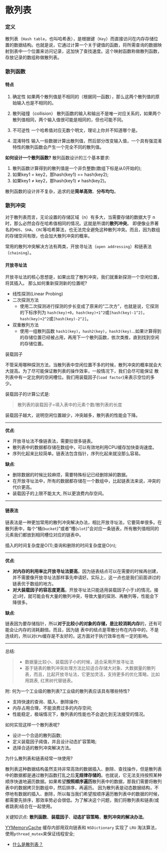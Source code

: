 # 散列表

### 定义
散列表（`Hash table`，也叫哈希表），是根据键（`Key`）而直接访问在内存存储位置的数据结构。也就是说，它通过计算一个关于键值的函数，将所需查询的数据映射到表中一个位置来访问记录，这加快了查找速度。这个映射函数称做散列函数，存放记录的数组称做散列表。

### 散列函数
#### 特点
1. 确定性
如果两个散列值是不相同的（根据同一函数），那么这两个散列值的原始输入也是不相同的。

2. 散列碰撞（collision）
散列函数的输入和输出不是唯一对应关系的，如果两个散列值相同，两个输入值很可能是相同的，但也可能不同。

3. 不可逆性
一个哈希值对应无数个明文，理论上你并不知道哪个是。

4. 混淆特性
输入一些数据计算出散列值，然后部分改变输入值，一个具有强混淆特性的散列函数会产生一个完全不同的散列值。

**如何设计一个散列函数?**
散列函数设计的三个基本要求:
1. 散列函数计算得到的散列值是一个非负整数(数组下标是从0开始的);
2. 如果key1 = key2，那hash(key1) == hash(key2);
3. 如果key1 ≠ key2，那hash(key1) ≠ hash(key2)。

散列函数的设计并不复杂，追求的是**简单高效**、**分布均匀**。

### 散列冲突
对于散列表而言，无论设置的存储区域（n）有多大，当需要存储的数据大于 n 时，那么必然会存在哈希值相同的情况。这就是所谓的**散列冲突**。
即便像业界著名的`MD5`、`SHA`、`CRC`等哈希算法，也无法完全避免这种散列冲突。而且，因为数组的存储空间有限，也会加大散列冲突的概率。

常用的散列冲突解决方法有两类，开放寻址法（`open addressing`）和链表法（`chaining`）。

#### 开放寻址法
开放寻址法的核心思想是，如果出现了散列冲突，我们就重新探测一个空闲位置，将其插入。
那么如何重新探测新的位置呢?
* 线性探测(Linear Probing)
* 二次探测方法
   * 使用二次探测进行探测的步长变成了原来的“二次方”，也就是说，它探测的下标序列为 `hash(key)+0`，`hash(key)+1^2`或`[hash(key)-1^2]`，`hash(key)+2^2`或`[hash(key)-2^2]`。
* 双重散列方法
   * 使用一组散列函数 `hash1(key)`，`hash2(key)`，`hash3(key)`...如果计算得到的存储位置已经被占用，再用下一个散列函数，依次类推，直到找到空闲的存储位置。

装载因子

不管采用哪种探测方法，当散列表中空闲位置不多的时候，散列冲突的概率就会大大提高。为了尽可能保证散列表的操作效率，一般情况下，我们会尽可能保证 散列表中有一定比例的空闲槽位。我们用装载因子(`load factor`)来表示空位的多少。

装载因子的计算公式是:
> 散列表的装载因子=填入表中的元素个数/散列表的长度

装载因子越大，说明空闲位置越少，冲突越多，散列表的性能会下降。

---

**优点**:
* 开放寻址法不像链表法，需要拉很多链表。
* 散列表中的数据都存储在数组中，可以有效地利用CPU缓存加快查询速度。
* 序列化起来比较简单。链表法包含指针，序列化起来就没那么容易。

**缺点**:
* 删除数据的时候比较麻烦，需要特殊标记已经删除掉的数据。
* 在开放寻址法中，所有的数据都存储在一个数组中，比起链表法来说，冲突的代价更高。
* 装载因子的上限不能太大, 所以更浪费内存空间。

---

#### 链表法
链表法是一种更加常用的散列冲突解决办法，相比开放寻址法，它要简单很多。在散列表中，每个“桶(`bucket`)”或者“槽(`slot`)”会对应一条链表，所有散列值相同的元素我们都放到相同槽位对应的链表中。

插入的时间复杂度是O(1);查询和删除的时间复杂度是O(n);

---

**优点**:
* **对内存的利用率比开放寻址法要高**。因为链表结点可以在需要的时候再创建，并不需要像开放寻址法那样事先申请好。实际上，这一点也是我们前面讲过的链表优于数组的地方。
* **对大装载因子的容忍度更高**。开放寻址法只能适用装载因子小于`1`的情况。接近`1`时，就可能会有大量的散列冲突，导致大量的探测、再散列等，性能会下降很多。

**缺点**:

链表因为要存储指针，所以**对于比较小的对象的存储，是比较消耗内存**的，还有可能会让内存的消耗翻倍。而且，因为链 表中的结点是零散分布在内存中的，不是连续的，所以对`CPU`缓存是不友好的，这方面对于执行效率也有一定的影响。

---

总结:
> * 数据量比较小、装载因子小的时候，适合采用开放寻址法
> * 基于链表的散列冲突处理方法比较适合存储大对象、大数据量的散列表，而且，比起开放寻址法，它更加灵活，支持更多的优化策略，比如用跳表, 红黑树代替链表。

附:
何为一个工业级的散列表?工业级的散列表应该具有哪些特性?
* 支持快速的查询、插入、删除操作;
* 内存占用合理，不能浪费过多的内存空间;
* 性能稳定，极端情况下，散列表的性能也不会退化到无法接受的情况。

如何实现这样一个散列表呢?
* 设计一个合适的散列函数;
* 定义装载因子阈值，并且设计动态扩容策略;
* 选择合适的散列冲突解决方法。

为什么散列表和链表经常一块使用?

散列表这种数据结构虽然支持非常高效的数据插入、删除、查找操作，但是散列表中的数据都是通过散列函数打乱之后**无规律存储的**。也就说，它无法支持按照某种顺序快速地遍历数据。如果希望**按照顺序遍历**散列表中的数据，那我们需要将散列表中的数据拷贝到数组中，然后排序，再遍历。
因为散列表是动态数据结构，不停地有数据的插入、删除，所以每当我们希望按顺序遍历散列表中的数据的时候，都需要先排序，那效率势必会很低。为了解决这个问题，我们将散列表和链表(或者跳表)结合在一起使用。

关键知识点:
**散列函数**、**装载因子**、**动态扩容策略**，**散列冲突的解决办法**。

[YYMemoryCache](https://github.com/ibireme/YYCache/blob/master/YYCache/YYMemoryCache.m)
缓存内部用双向链表和 `NSDictionary` 实现了 `LRU` 淘汰算法，使用`pthread_mutex`来保证线程安全;

* [什么是散列表？](https://mp.weixin.qq.com/s?__biz=MzUyNjQxNjYyMg==&mid=2247484447&idx=1&sn=78bc3d7a69616de0676f176b7b47520e&chksm=fa0e6b9ecd79e288dbaf3817d3b5f7ec0b17c18626f4485e3b5fb62fbc79e89fa8f114857770&token=1313026425&lang=zh_CN#rd)
